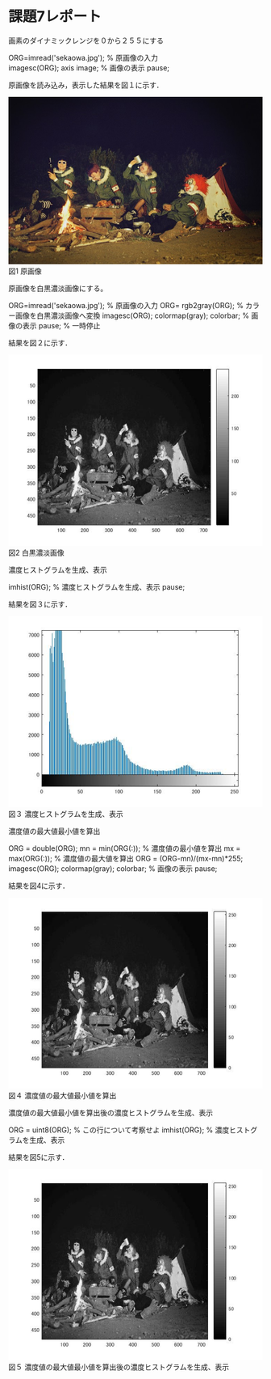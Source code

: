 # 課題7レポート
画素のダイナミックレンジを０から２５５にする

 ORG=imread('sekaowa.jpg'); % 原画像の入力   
 imagesc(ORG); axis image; % 画像の表示 
 pause; 

原画像を読み込み，表示した結果を図１に示す． 
 
 
 ![原画像](https://github.com/masamisakurai/lecture_image_processing/blob/master/sekaowa.jpg)
 図1 原画像 
 
 原画像を白黒濃淡画像にする。

 ORG=imread('sekaowa.jpg'); % 原画像の入力 
 ORG= rgb2gray(ORG); % カラー画像を白黒濃淡画像へ変換
 imagesc(ORG); colormap(gray); colorbar; % 画像の表示 
 pause; % 一時停止 
 
結果を図２に示す． 
 
 ![原画像](https://github.com/masamisakurai/lecture_image_processing/blob/master/kadai7-1.jpg)   
 図2 白黒濃淡画像
 
 
濃度ヒストグラムを生成、表示 

imhist(ORG); % 濃度ヒストグラムを生成、表示 
pause; 
 
 結果を図３に示す． 
 
 ![原画像](https://github.com/masamisakurai/lecture_image_processing/blob/master/kadai7-2.jpg)   
 図３  濃度ヒストグラムを生成、表示
 
 濃度値の最大値最小値を算出 

ORG = double(ORG); 
mn = min(ORG(:)); % 濃度値の最小値を算出 
mx = max(ORG(:)); % 濃度値の最大値を算出 
ORG = (ORG-mn)/(mx-mn)*255; 
imagesc(ORG); colormap(gray); colorbar; % 画像の表示 
pause; 
 
 結果を図4に示す． 
 
 ![原画像](https://github.com/masamisakurai/lecture_image_processing/blob/master/kadai7-3.jpg)   
 図４  濃度値の最大値最小値を算出
 
濃度値の最大値最小値を算出後の濃度ヒストグラムを生成、表示

 ORG = uint8(ORG); % この行について考察せよ 
imhist(ORG); % 濃度ヒストグラムを生成、表示

 結果を図5に示す． 
 
 ![原画像](https://github.com/masamisakurai/lecture_image_processing/blob/master/kadai7-3.jpg)   
 図５  濃度値の最大値最小値を算出後の濃度ヒストグラムを生成、表示

 

